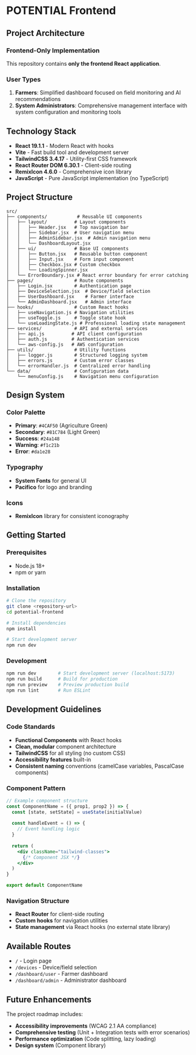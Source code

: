 # POTENTIAL Frontend

## Project Architecture

### **Frontend-Only Implementation**
This repository contains **only the frontend React application**. 

### **User Types**
1. **Farmers**: Simplified dashboard focused on field monitoring and AI recommendations
2. **System Administrators**: Comprehensive management interface with system configuration and monitoring tools

## Technology Stack

- **React 19.1.1** - Modern React with hooks
- **Vite** - Fast build tool and development server
- **TailwindCSS 3.4.17** - Utility-first CSS framework  
- **React Router DOM 6.30.1** - Client-side routing
- **RemixIcon 4.6.0** - Comprehensive icon library
- **JavaScript** - Pure JavaScript implementation (no TypeScript)

## Project Structure

```
src/
├── components/           # Reusable UI components
│   ├── layout/          # Layout components
│   │   ├── Header.jsx   # Top navigation bar
│   │   ├── Sidebar.jsx  # User navigation menu
│   │   ├── AdminSidebar.jsx  # Admin navigation menu
│   │   └── DashboardLayout.jsx
│   ├── ui/              # Base UI components
│   │   ├── Button.jsx   # Reusable button component
│   │   ├── Input.jsx    # Form input component
│   │   ├── Checkbox.jsx # Custom checkbox
│   │   └── LoadingSpinner.jsx
│   └── ErrorBoundary.jsx # React error boundary for error catching
├── pages/               # Route components
│   ├── Login.jsx        # Authentication page
│   ├── DeviceSelection.jsx  # Device/field selection
│   ├── UserDashboard.jsx    # Farmer interface
│   └── AdminDashboard.jsx   # Admin interface
├── hooks/               # Custom React hooks
│   ├── useNavigation.js # Navigation utilities
│   ├── useToggle.js     # Toggle state hook
│   └── useLoadingState.js # Professional loading state management
├── services/            # API and external services
│   ├── api.js          # API client configuration
│   ├── auth.js         # Authentication services
│   └── aws-config.js   # AWS configuration
├── utils/               # Utility functions
│   ├── logger.js        # Structured logging system
│   ├── errors.js        # Custom error classes
│   └── errorHandler.js  # Centralized error handling
└── data/                # Configuration data
    └── menuConfig.js    # Navigation menu configuration
```

## Design System

### **Color Palette**
- **Primary**: `#4CAF50` (Agriculture Green)
- **Secondary**: `#81C784` (Light Green)
- **Success**: `#24a148`
- **Warning**: `#f1c21b`
- **Error**: `#da1e28`

### **Typography**
- **System Fonts** for general UI
- **Pacifico** for logo and branding

### **Icons**
- **RemixIcon** library for consistent iconography

## Getting Started

### **Prerequisites**
- Node.js 18+ 
- npm or yarn

### **Installation**
```bash
# Clone the repository
git clone <repository-url>
cd potential-frontend

# Install dependencies
npm install

# Start development server
npm run dev
```

### **Development**
```bash
npm run dev        # Start development server (localhost:5173)
npm run build      # Build for production
npm run preview    # Preview production build
npm run lint       # Run ESLint
```

## Development Guidelines

### **Code Standards**
- **Functional Components** with React hooks
- **Clean, modular** component architecture
- **TailwindCSS** for all styling (no custom CSS)
- **Accessibility features** built-in
- **Consistent naming** conventions (camelCase variables, PascalCase components)

### **Component Pattern**
```jsx
// Example component structure
const ComponentName = ({ prop1, prop2 }) => {
  const [state, setState] = useState(initialValue)
  
  const handleEvent = () => {
    // Event handling logic
  }
  
  return (
    <div className="tailwind-classes">
      {/* Component JSX */}
    </div>
  )
}

export default ComponentName
```

### **Navigation Structure**
- **React Router** for client-side routing
- **Custom hooks** for navigation utilities
- **State management** via React hooks (no external state library)

## Available Routes

- `/` - Login page
- `/devices` - Device/field selection
- `/dashboard/user` - Farmer dashboard
- `/dashboard/admin` - Administrator dashboard

## Future Enhancements

The project roadmap includes:
- **Accessibility improvements** (WCAG 2.1 AA compliance)
- **Comprehensive testing** (Unit + Integration tests with error scenarios)
- **Performance optimization** (Code splitting, lazy loading)
- **Design system** (Component library)

